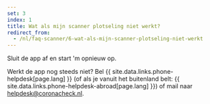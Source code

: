 ```yaml
---
set: 3
index: 1
title: Wat als mijn scanner plotseling niet werkt?
redirect_from: 
  - /nl/faq-scanner/6-wat-als-mijn-scanner-plotseling-niet-werkt
---
```

Sluit de app af en start 'm opnieuw op. 

Werkt de app nog steeds niet? Bel {{ site.data.links.phone-helpdesk[page.lang] }} (of als je vanuit het buitenland belt: {{ site.data.links.phone-helpdesk-abroad[page.lang] }}) of mail naar [helpdesk@coronacheck.nl](mailto:helpdesk@coronacheck.nl).
 